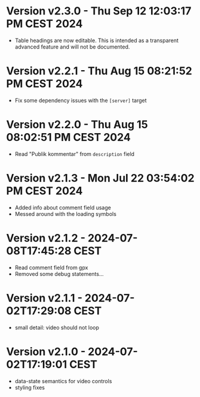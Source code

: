 # Version v2.3.0 - Thu Sep 12 12:03:17 PM CEST 2024
- Table headings are now editable. This is intended as a transparent advanced feature and will not be documented.

# Version v2.2.1 - Thu Aug 15 08:21:52 PM CEST 2024
- Fix some dependency issues with the `[server]` target

# Version v2.2.0 - Thu Aug 15 08:02:51 PM CEST 2024
- Read "Publik kommentar" from `description` field

# Version v2.1.3 - Mon Jul 22 03:54:02 PM CEST 2024
- Added info about comment field usage
- Messed around with the loading symbols

# Version v2.1.2 - 2024-07-08T17:45:28 CEST
- Read comment field from gpx
- Removed some debug statements...

# Version v2.1.1 - 2024-07-02T17:29:08 CEST
- small detail: video should not loop

# Version v2.1.0 - 2024-07-02T17:19:01 CEST
- data-state semantics for video controls
- styling fixes
